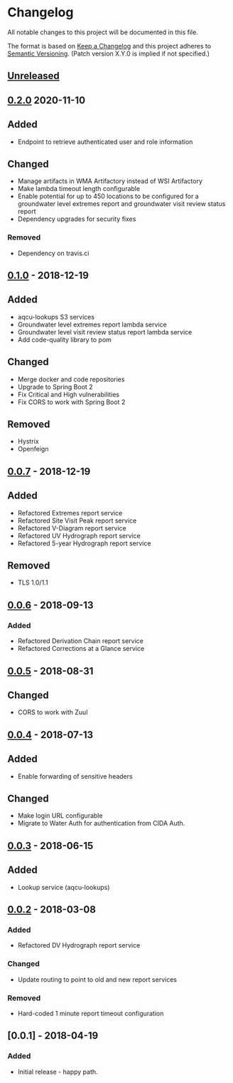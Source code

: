 # Changelog
All notable changes to this project will be documented in this file.

The format is based on [Keep a Changelog](http://keepachangelog.com/en/1.0.0/)
and this project adheres to [Semantic Versioning](http://semver.org/spec/v2.0.0.html). (Patch version X.Y.0 is implied if not specified.)

## [Unreleased]

## [0.2.0] 2020-11-10
## Added
- Endpoint to retrieve authenticated user and role information

## Changed
- Manage artifacts in WMA Artifactory instead of WSI Artifactory
- Make lambda timeout length configurable
- Enable potential for up to 450 locations to be configured for a groundwater level extremes report and groundwater visit review status report
- Dependency upgrades for security fixes

### Removed
- Dependency on travis.ci

## [0.1.0] - 2018-12-19
## Added
- aqcu-lookups S3 services
- Groundwater level extremes report lambda service
- Groundwater level visit review status report lambda service
- Add code-quality library to pom

## Changed
- Merge docker and code repositories
- Upgrade to Spring Boot 2
- Fix Critical and High vulnerabilities
- Fix CORS to work with Spring Boot 2

## Removed
- Hystrix
- Openfeign

## [0.0.7] - 2018-12-19
## Added
- Refactored Extremes report service
- Refactored Site Visit Peak report service
- Refactored V-Diagram report service
- Refactored UV Hydrograph report service
- Refactored 5-year Hydrograph report service

## Removed
- TLS 1.0/1.1

## [0.0.6] - 2018-09-13
### Added
- Refactored Derivation Chain report service
- Refactored Corrections at a Glance service

## [0.0.5] - 2018-08-31
## Changed
- CORS to work with Zuul

## [0.0.4] - 2018-07-13
## Added
- Enable forwarding of sensitive headers

## Changed
- Make login URL configurable
- Migrate to Water Auth for authentication from CIDA Auth.

## [0.0.3] - 2018-06-15
## Added
- Lookup service (aqcu-lookups)

## [0.0.2] - 2018-03-08
### Added
- Refactored DV Hydrograph report service

### Changed
- Update routing to point to old and new report services

### Removed
- Hard-coded 1 minute report timeout configuration

## [0.0.1] - 2018-04-19
### Added
- Initial release - happy path.


[Unreleased]: https://github.com/USGS-CIDA/aqcu-gateway/compare/master...master
[0.2.0]: https://github.com/USGS-CIDA/aqcu-lookups/compare/0.1.0...0.2.0
[0.1.0]: https://github.com/USGS-CIDA/aqcu-lookups/compare/aqcu-gateway-0.0.7...0.1.0
[0.0.7]: https://github.com/USGS-CIDA/aqcu-lookups/compare/aqcu-gateway-0.0.6...aqcu-gateway-0.0.7
[0.0.6]: https://github.com/USGS-CIDA/aqcu-lookups/compare/aqcu-gateway-0.0.5...aqcu-gateway-0.0.6
[0.0.5]: https://github.com/USGS-CIDA/aqcu-lookups/compare/aqcu-gateway-0.0.4...aqcu-gateway-0.0.5
[0.0.4]: https://github.com/USGS-CIDA/aqcu-lookups/compare/aqcu-gateway-0.0.3...aqcu-gateway-0.0.4
[0.0.3]: https://github.com/USGS-CIDA/aqcu-lookups/compare/aqcu-gateway-0.0.2...aqcu-gateway-0.0.3
[0.0.2]: https://github.com/USGS-CIDA/aqcu-lookups/compare/aqcu-gateway-0.0.1...aqcu-gateway-0.0.2